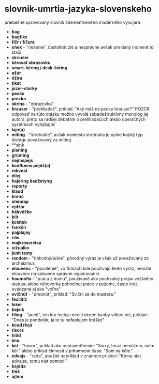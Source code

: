 # slovnik-umrtia-jazyka-slovenskeho
priebežne upravovaný slovník zdementneného moderného vývojára

- **bag**
- **bagfiks**
- **fíčr / fíčura**
- **ohek** - "riešenie", častokrát zlé a nesprávne avšak pre daný moment to stačí
- **skrínšér**
- **šérovať obrazovku**
- **smart-šéring / desk-šéring**
- **ažúr**
- **džira**
- **tiket**
- **júzer-storky**
- **pecko**
- **prezka**
- **skrína** - "obrazovka"
- **brauser** - "prehliadač", príklad: "Aký máš na pecku brauser?" POZOR, odpoveď na túto otázku možno vyvolá sebadeštruktívny monológ jej autora, preto sa radšej debatám o prehliadačoch alebo operačných systémoch vyhýbajte!
- **lajn(a)**
- **míting** - "stretnutie", avšak namiesto stretnutia je úplne každý typ dialógu považovaný za míting
- **sink
- **plening**
- **grúming**
- **nejmspejs**
- **konfluens pejdž(a)**
- **rekvest**
- **dilej**
- **hajering badžetyng**
- **reporty**
- **klaud**
- **brenč**
- **stendap**
- **ejdžár**
- **hákvéčko**
- **bilt**
- **kolstek**
- **fankšn**
- **pajplajny**
- **rilís**
- **majkroservisa**
- **vižuálko**
- **junit testy**
- **random** - "náhodný/á/é/e", pôvodný výraz je však už považovaný za archaizmus
- **elouvenc** - "povolenie", vo firmách kde používajú tento výraz, nemáte elouvenc na spisovne správne vyjadrovanie. 
- **houmofis** - "práca z domu", používané ako pochvalný prejav vyššiehio statusu alebo výhovorka pohodlnej práce v pyžame, často krát uvádzané aj ako "voľno"
- **svičnúť** - "prepnúť", príklad: "Svični sa do mastera."
- **fecilitíz**
- **loker**
- **bejsik**
- **fíling** - "pocit", ten kto feeluje necíti okrem hanby vôbec nič, príklad: "Dnes je pondelok, ja to tu nefeelujem bráško"
- **koud rivjú**
- **rísors**
- **hítid**
- **imo**
- **kól** - "hovor", príklad ako ospravedľnenie: "Sorry, teraz nemôžem, mám kól." alebo príklad činnosti v prítomnom čase: "Som na kóle."
- **edvajs** - "rada", použité napríklad v známom prísloví: "Komu niet edvajsu, tomu niet pomoci."
- **kajnda**
- **treš**
- **ajtem**
